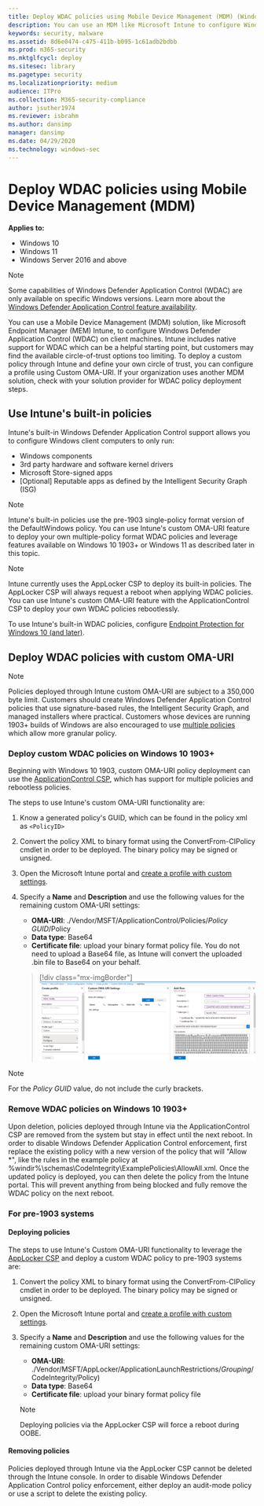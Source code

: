 ```yaml
---
title: Deploy WDAC policies using Mobile Device Management (MDM) (Windows)
description: You can use an MDM like Microsoft Intune to configure Windows Defender Application Control (WDAC). Learn how with this step-by-step guide.
keywords: security, malware
ms.assetid: 8d6e0474-c475-411b-b095-1c61adb2bdbb
ms.prod: m365-security
ms.mktglfcycl: deploy
ms.sitesec: library
ms.pagetype: security
ms.localizationpriority: medium
audience: ITPro
ms.collection: M365-security-compliance
author: jsuther1974
ms.reviewer: isbrahm
ms.author: dansimp
manager: dansimp
ms.date: 04/29/2020
ms.technology: windows-sec
---
```


# Deploy WDAC policies using Mobile Device Management (MDM)

**Applies to:**

-   Windows 10
-   Windows 11
-   Windows Server 2016 and above

>[!NOTE]
>Some capabilities of Windows Defender Application Control (WDAC) are only available on specific Windows versions. Learn more about the [Windows Defender Application Control feature availability](feature-availability.md).

You can use a Mobile Device Management (MDM) solution, like Microsoft Endpoint Manager (MEM) Intune, to configure Windows Defender Application Control (WDAC) on client machines. Intune includes native support for WDAC which can be a helpful starting point, but customers may find the available circle-of-trust options too limiting. To deploy a custom policy through Intune and define your own circle of trust, you can configure a profile using Custom OMA-URI. If your organization uses another MDM solution, check with your solution provider for WDAC policy deployment steps.

## Use Intune's built-in policies

Intune's built-in Windows Defender Application Control support allows you to configure Windows client computers to only run:

- Windows components
- 3rd party hardware and software kernel drivers
- Microsoft Store-signed apps
- [Optional] Reputable apps as defined by the Intelligent Security Graph (ISG)

> [!NOTE]
> Intune's built-in policies use the pre-1903 single-policy format version of the DefaultWindows policy. You can use Intune's custom OMA-URI feature to deploy your own multiple-policy format WDAC policies and leverage features available on Windows 10 1903+ or Windows 11 as described later in this topic.

> [!NOTE]
> Intune currently uses the AppLocker CSP to deploy its built-in policies. The AppLocker CSP will always request a reboot when applying WDAC policies. You can use Intune's custom OMA-URI feature with the ApplicationControl CSP to deploy your own WDAC policies rebootlessly.

To use Intune's built-in WDAC policies, configure [Endpoint Protection for Windows 10 (and later)](/mem/intune/protect/endpoint-protection-windows-10?toc=/intune/configuration/toc.json&bc=/intune/configuration/breadcrumb/toc.json).

## Deploy WDAC policies with custom OMA-URI

> [!NOTE]
> Policies deployed through Intune custom OMA-URI are subject to a 350,000 byte limit. Customers should create Windows Defender Application Control policies that use signature-based rules, the Intelligent Security Graph, and managed installers where practical. Customers whose devices are running 1903+ builds of Windows are also encouraged to use [multiple policies](deploy-multiple-windows-defender-application-control-policies.md) which allow more granular policy.

### Deploy custom WDAC policies on Windows 10 1903+

Beginning with Windows 10 1903, custom OMA-URI policy deployment can use the [ApplicationControl CSP](/windows/client-management/mdm/applicationcontrol-csp), which has support for multiple policies and rebootless policies.

The steps to use Intune's custom OMA-URI functionality are:

1. Know a generated policy's GUID, which can be found in the policy xml as `<PolicyID>`

2. Convert the policy XML to binary format using the ConvertFrom-CIPolicy cmdlet in order to be deployed. The binary policy may be signed or unsigned.

3. Open the Microsoft Intune portal and [create a profile with custom settings](/mem/intune/configuration/custom-settings-windows-10).

4. Specify a **Name** and **Description** and use the following values for the remaining custom OMA-URI settings:
    - **OMA-URI**: ./Vendor/MSFT/ApplicationControl/Policies/_Policy GUID_/Policy
    - **Data type**: Base64
    - **Certificate file**: upload your binary format policy file. You do not need to upload a Base64 file, as Intune will convert the uploaded .bin file to Base64 on your behalf.

    > [!div class="mx-imgBorder"]
    > ![Configure custom WDAC.](images/wdac-intune-custom-oma-uri.png)

> [!NOTE]
> For the _Policy GUID_ value, do not include the curly brackets.

### Remove WDAC policies on Windows 10 1903+

Upon deletion, policies deployed through Intune via the ApplicationControl CSP are removed from the system but stay in effect until the next reboot. In order to disable Windows Defender Application Control enforcement, first replace the existing policy with a new version of the policy that will "Allow *", like the rules in the example  policy at %windir%\schemas\CodeIntegrity\ExamplePolicies\AllowAll.xml. Once the updated policy is deployed, you can then delete the policy from the Intune portal. This will prevent anything from being blocked and fully remove the WDAC policy on the next reboot.

### For pre-1903 systems

#### Deploying policies

The steps to use Intune's Custom OMA-URI functionality to leverage the [AppLocker CSP](/windows/client-management/mdm/applocker-csp) and deploy a custom WDAC policy to pre-1903 systems are:

1. Convert the policy XML to binary format using the ConvertFrom-CIPolicy cmdlet in order to be deployed. The binary policy may be signed or unsigned.

2. Open the Microsoft Intune portal and [create a profile with custom settings](/mem/intune/configuration/custom-settings-windows-10).

3. Specify a **Name** and **Description** and use the following values for the remaining custom OMA-URI settings:
    - **OMA-URI**: ./Vendor/MSFT/AppLocker/ApplicationLaunchRestrictions/_Grouping_/CodeIntegrity/Policy)
    - **Data type**: Base64
    - **Certificate file**: upload your binary format policy file

   > [!NOTE]
   > Deploying policies via the AppLocker CSP will force a reboot during OOBE.

#### Removing policies

Policies deployed through Intune via the AppLocker CSP cannot be deleted through the Intune console. In order to disable Windows Defender Application Control policy enforcement, either deploy an audit-mode policy or use a script to delete the existing policy.
